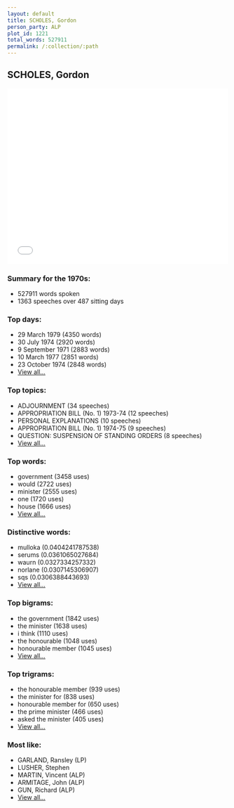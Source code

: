 ```yaml
---
layout: default
title: SCHOLES, Gordon
person_party: ALP
plot_id: 1221
total_words: 527911
permalink: /:collection/:path
---
```


## SCHOLES, Gordon

<iframe width="100%" height="400" frameborder="0" scrolling="no" src="//plot.ly/~wragge/1221.embed"></iframe>


### Summary for the 1970s:

* 527911 words spoken
* 1363 speeches over 487 sitting days


### Top days:

* 29 March 1979 (4350 words)
* 30 July 1974 (2920 words)
* 9 September 1971 (2883 words)
* 10 March 1977 (2851 words)
* 23 October 1974 (2848 words)
* [View all...](days/)


### Top topics:

* ADJOURNMENT (34 speeches)
* APPROPRIATION BILL (No. 1) 1973-74 (12 speeches)
* PERSONAL EXPLANATIONS (10 speeches)
* APPROPRIATION BILL (No. 1) 1974-75 (9 speeches)
* QUESTION: SUSPENSION OF STANDING ORDERS (8 speeches)
* [View all...](topics/)


### Top words:

* government (3458 uses)
* would (2722 uses)
* minister (2555 uses)
* one (1720 uses)
* house (1666 uses)
* [View all...](words/)


### Distinctive words:

* mulloka (0.0404241787538)
* serums (0.0361065027684)
* waurn (0.0327334257332)
* norlane (0.0307145306907)
* sqs (0.0306388443693)
* [View all...](sig_words/)


### Top bigrams:

* the government (1842 uses)
* the minister (1638 uses)
* i think (1110 uses)
* the honourable (1048 uses)
* honourable member (1045 uses)
* [View all...](bigrams/)


### Top trigrams:

* the honourable member (939 uses)
* the minister for (838 uses)
* honourable member for (650 uses)
* the prime minister (466 uses)
* asked the minister (405 uses)
* [View all...](trigrams/)


### Most like:

* GARLAND, Ransley (LP)
* LUSHER, Stephen 
* MARTIN, Vincent (ALP)
* ARMITAGE, John (ALP)
* GUN, Richard (ALP)
* [View all...](similarities/)

